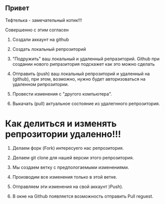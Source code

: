 ## Привет

Тефтелька - замечательный котик!!!

Совершенно с этим согласен

1. Создали аккаунт на github

2. Создать локальный репрозиторий

3. "Подружить" ваш локальный и удаленный репразиторий. Github при создании нового рипразитория подскажет как это можно сделать

4. Отправить (push) ваш локальный репрозиторий и удаленный на (github), при этом, возможно, нужно будет авторизоваться на удаленном рипрозитории.

5. Провести изменения с "другого компьютера".

6. Выкачать (pull) актуальное состояние из удалегнного репрозитория.

# Как делиться и изменять репрозитории удаленно!!!

1. Делаем форк (Fork) интересуего нас репрозитория.

2. Делаем git clone  для нашей версии этого репрозитория.

3. Мы создаем ветку с предпологаемыми изменениями.

4. Производим все изменения только в этой ветке.

5. Отправляем эти изменения на свой аккаунт )Push).

6. В окне на Github появляется возможность отправить Pull reguest.